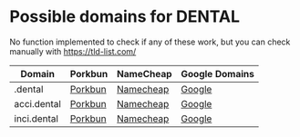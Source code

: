 # Possible domains for DENTAL

No function implemented to check if any of these work, but you can check manually with https://tld-list.com/

| Domain | Porkbun | NameCheap | Google Domains |
|---|---|---|---|
| .dental | [Porkbun](https://porkbun.com/checkout/search?prb=e814663da1&tlds=&idnLanguage=&search=search&q=.dental) | [Namecheap](https://www.namecheap.com/domains/registration/results/?domain=.dental) | [Google](https://domains.google.com/registrar/search?searchTerm=.dental) |
| acci.dental | [Porkbun](https://porkbun.com/checkout/search?prb=e814663da1&tlds=&idnLanguage=&search=search&q=acci.dental) | [Namecheap](https://www.namecheap.com/domains/registration/results/?domain=acci.dental) | [Google](https://domains.google.com/registrar/search?searchTerm=acci.dental) |
| inci.dental | [Porkbun](https://porkbun.com/checkout/search?prb=e814663da1&tlds=&idnLanguage=&search=search&q=inci.dental) | [Namecheap](https://www.namecheap.com/domains/registration/results/?domain=inci.dental) | [Google](https://domains.google.com/registrar/search?searchTerm=inci.dental) |
